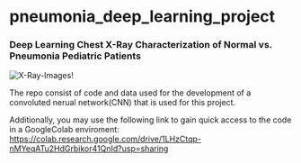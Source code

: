 # pneumonia_deep_learning_project
 
### Deep Learning Chest X-Ray Characterization of Normal vs. Pneumonia Pediatric Patients 

![X-Ray-Images!]()

The repo consist of code and data used for the development of a convoluted nerual network(CNN) that is used for this project.

Additionally, you may use the following link to gain quick access to the code in a GoogleColab enviroment: https://colab.research.google.com/drive/1LHzCtqp-nMYeqATu2HdGrbikor41QnId?usp=sharing
